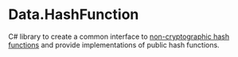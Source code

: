Data.HashFunction
=================

C# library to create a common interface to [non-cryptographic hash functions](http://en.wikipedia.org/wiki/List_of_hash_functions#Non-cryptographic_hash_functions) and provide implementations of public hash functions.


